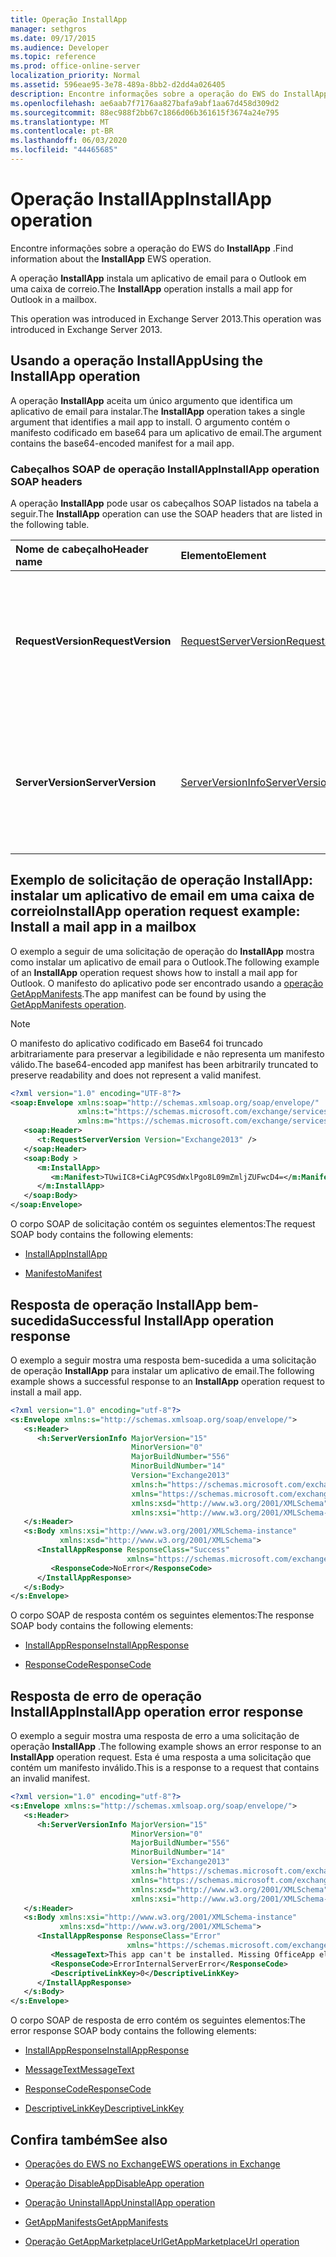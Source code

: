 ```yaml
---
title: Operação InstallApp
manager: sethgros
ms.date: 09/17/2015
ms.audience: Developer
ms.topic: reference
ms.prod: office-online-server
localization_priority: Normal
ms.assetid: 596eae95-3e78-489a-8bb2-d2dd4a026405
description: Encontre informações sobre a operação do EWS do InstallApp.
ms.openlocfilehash: ae6aab7f7176aa827bafa9abf1aa67d458d309d2
ms.sourcegitcommit: 88ec988f2bb67c1866d06b361615f3674a24e795
ms.translationtype: MT
ms.contentlocale: pt-BR
ms.lasthandoff: 06/03/2020
ms.locfileid: "44465685"
---
```

# <a name="installapp-operation"></a><span data-ttu-id="7b45c-103">Operação InstallApp</span><span class="sxs-lookup"><span data-stu-id="7b45c-103">InstallApp operation</span></span>

<span data-ttu-id="7b45c-104">Encontre informações sobre a operação do EWS do **InstallApp** .</span><span class="sxs-lookup"><span data-stu-id="7b45c-104">Find information about the **InstallApp** EWS operation.</span></span> 
  
<span data-ttu-id="7b45c-105">A operação **InstallApp** instala um aplicativo de email para o Outlook em uma caixa de correio.</span><span class="sxs-lookup"><span data-stu-id="7b45c-105">The **InstallApp** operation installs a mail app for Outlook in a mailbox.</span></span> 
  
<span data-ttu-id="7b45c-106">This operation was introduced in Exchange Server 2013.</span><span class="sxs-lookup"><span data-stu-id="7b45c-106">This operation was introduced in Exchange Server 2013.</span></span>
  
## <a name="using-the-installapp-operation"></a><span data-ttu-id="7b45c-107">Usando a operação InstallApp</span><span class="sxs-lookup"><span data-stu-id="7b45c-107">Using the InstallApp operation</span></span>

<span data-ttu-id="7b45c-108">A operação **InstallApp** aceita um único argumento que identifica um aplicativo de email para instalar.</span><span class="sxs-lookup"><span data-stu-id="7b45c-108">The **InstallApp** operation takes a single argument that identifies a mail app to install.</span></span> <span data-ttu-id="7b45c-109">O argumento contém o manifesto codificado em base64 para um aplicativo de email.</span><span class="sxs-lookup"><span data-stu-id="7b45c-109">The argument contains the base64-encoded manifest for a mail app.</span></span> 
  
### <a name="installapp-operation-soap-headers"></a><span data-ttu-id="7b45c-110">Cabeçalhos SOAP de operação InstallApp</span><span class="sxs-lookup"><span data-stu-id="7b45c-110">InstallApp operation SOAP headers</span></span>

<span data-ttu-id="7b45c-111">A operação **InstallApp** pode usar os cabeçalhos SOAP listados na tabela a seguir.</span><span class="sxs-lookup"><span data-stu-id="7b45c-111">The **InstallApp** operation can use the SOAP headers that are listed in the following table.</span></span> 
  
|<span data-ttu-id="7b45c-112">**Nome de cabeçalho**</span><span class="sxs-lookup"><span data-stu-id="7b45c-112">**Header name**</span></span>|<span data-ttu-id="7b45c-113">**Elemento**</span><span class="sxs-lookup"><span data-stu-id="7b45c-113">**Element**</span></span>|<span data-ttu-id="7b45c-114">**Descrição**</span><span class="sxs-lookup"><span data-stu-id="7b45c-114">**Description**</span></span>|
|:-----|:-----|:-----|
|<span data-ttu-id="7b45c-115">**RequestVersion**</span><span class="sxs-lookup"><span data-stu-id="7b45c-115">**RequestVersion**</span></span> <br/> |[<span data-ttu-id="7b45c-116">RequestServerVersion</span><span class="sxs-lookup"><span data-stu-id="7b45c-116">RequestServerVersion</span></span>](requestserverversion.md) <br/> |<span data-ttu-id="7b45c-117">Identifica a versão do esquema para a solicitação de operação.</span><span class="sxs-lookup"><span data-stu-id="7b45c-117">Identifies the schema version for the operation request.</span></span> <span data-ttu-id="7b45c-118">Este cabeçalho é aplicável a uma solicitação.</span><span class="sxs-lookup"><span data-stu-id="7b45c-118">This header is applicable to a request.</span></span>  <br/> |
|<span data-ttu-id="7b45c-119">**ServerVersion**</span><span class="sxs-lookup"><span data-stu-id="7b45c-119">**ServerVersion**</span></span> <br/> |[<span data-ttu-id="7b45c-120">ServerVersionInfo</span><span class="sxs-lookup"><span data-stu-id="7b45c-120">ServerVersionInfo</span></span>](serverversioninfo.md) <br/> |<span data-ttu-id="7b45c-121">Identifica a versão do servidor que respondeu à solicitação.</span><span class="sxs-lookup"><span data-stu-id="7b45c-121">Identifies the version of the server that responded to the request.</span></span> <span data-ttu-id="7b45c-122">Este cabeçalho é aplicável a uma resposta.</span><span class="sxs-lookup"><span data-stu-id="7b45c-122">This header is applicable to a response.</span></span>  <br/> |
   
## <a name="installapp-operation-request-example-install-a-mail-app-in-a-mailbox"></a><span data-ttu-id="7b45c-123">Exemplo de solicitação de operação InstallApp: instalar um aplicativo de email em uma caixa de correio</span><span class="sxs-lookup"><span data-stu-id="7b45c-123">InstallApp operation request example: Install a mail app in a mailbox</span></span>

<span data-ttu-id="7b45c-124">O exemplo a seguir de uma solicitação de operação do **InstallApp** mostra como instalar um aplicativo de email para o Outlook.</span><span class="sxs-lookup"><span data-stu-id="7b45c-124">The following example of an **InstallApp** operation request shows how to install a mail app for Outlook.</span></span> <span data-ttu-id="7b45c-125">O manifesto do aplicativo pode ser encontrado usando a [operação GetAppManifests](getappmanifests-operation.md).</span><span class="sxs-lookup"><span data-stu-id="7b45c-125">The app manifest can be found by using the [GetAppManifests operation](getappmanifests-operation.md).</span></span>
  
> [!NOTE]
> <span data-ttu-id="7b45c-126">O manifesto do aplicativo codificado em Base64 foi truncado arbitrariamente para preservar a legibilidade e não representa um manifesto válido.</span><span class="sxs-lookup"><span data-stu-id="7b45c-126">The base64-encoded app manifest has been arbitrarily truncated to preserve readability and does not represent a valid manifest.</span></span> 
  
```XML
<?xml version="1.0" encoding="UTF-8"?>
<soap:Envelope xmlns:soap="http://schemas.xmlsoap.org/soap/envelope/"
               xmlns:t="https://schemas.microsoft.com/exchange/services/2006/types"
               xmlns:m="https://schemas.microsoft.com/exchange/services/2006/messages">
   <soap:Header>
      <t:RequestServerVersion Version="Exchange2013" />
   </soap:Header>
   <soap:Body >
      <m:InstallApp>
         <m:Manifest>TUwiIC8+CiAgPC9SdWxlPgo8L09mZmljZUFwcD4=</m:Manifest>
      </m:InstallApp>
   </soap:Body>
</soap:Envelope>

```

<span data-ttu-id="7b45c-127">O corpo SOAP de solicitação contém os seguintes elementos:</span><span class="sxs-lookup"><span data-stu-id="7b45c-127">The request SOAP body contains the following elements:</span></span>
  
- [<span data-ttu-id="7b45c-128">InstallApp</span><span class="sxs-lookup"><span data-stu-id="7b45c-128">InstallApp</span></span>](installapp.md)
    
- [<span data-ttu-id="7b45c-129">Manifesto</span><span class="sxs-lookup"><span data-stu-id="7b45c-129">Manifest</span></span>](manifest.md)
    
## <a name="successful-installapp-operation-response"></a><span data-ttu-id="7b45c-130">Resposta de operação InstallApp bem-sucedida</span><span class="sxs-lookup"><span data-stu-id="7b45c-130">Successful InstallApp operation response</span></span>

<span data-ttu-id="7b45c-131">O exemplo a seguir mostra uma resposta bem-sucedida a uma solicitação de operação **InstallApp** para instalar um aplicativo de email.</span><span class="sxs-lookup"><span data-stu-id="7b45c-131">The following example shows a successful response to an **InstallApp** operation request to install a mail app.</span></span> 
  
```XML
<?xml version="1.0" encoding="utf-8"?>
<s:Envelope xmlns:s="http://schemas.xmlsoap.org/soap/envelope/">
   <s:Header>
      <h:ServerVersionInfo MajorVersion="15" 
                           MinorVersion="0" 
                           MajorBuildNumber="556" 
                           MinorBuildNumber="14" 
                           Version="Exchange2013" 
                           xmlns:h="https://schemas.microsoft.com/exchange/services/2006/types" 
                           xmlns="https://schemas.microsoft.com/exchange/services/2006/types" 
                           xmlns:xsd="http://www.w3.org/2001/XMLSchema" 
                           xmlns:xsi="http://www.w3.org/2001/XMLSchema-instance"/>
   </s:Header>
   <s:Body xmlns:xsi="http://www.w3.org/2001/XMLSchema-instance" 
           xmlns:xsd="http://www.w3.org/2001/XMLSchema">
      <InstallAppResponse ResponseClass="Success" 
                          xmlns="https://schemas.microsoft.com/exchange/services/2006/messages">
         <ResponseCode>NoError</ResponseCode>
      </InstallAppResponse>
   </s:Body>
</s:Envelope>
```

<span data-ttu-id="7b45c-132">O corpo SOAP de resposta contém os seguintes elementos:</span><span class="sxs-lookup"><span data-stu-id="7b45c-132">The response SOAP body contains the following elements:</span></span>
  
- [<span data-ttu-id="7b45c-133">InstallAppResponse</span><span class="sxs-lookup"><span data-stu-id="7b45c-133">InstallAppResponse</span></span>](installappresponse.md)
    
- [<span data-ttu-id="7b45c-134">ResponseCode</span><span class="sxs-lookup"><span data-stu-id="7b45c-134">ResponseCode</span></span>](responsecode.md)
    
## <a name="installapp-operation-error-response"></a><span data-ttu-id="7b45c-135">Resposta de erro de operação InstallApp</span><span class="sxs-lookup"><span data-stu-id="7b45c-135">InstallApp operation error response</span></span>

<span data-ttu-id="7b45c-136">O exemplo a seguir mostra uma resposta de erro a uma solicitação de operação **InstallApp** .</span><span class="sxs-lookup"><span data-stu-id="7b45c-136">The following example shows an error response to an **InstallApp** operation request.</span></span> <span data-ttu-id="7b45c-137">Esta é uma resposta a uma solicitação que contém um manifesto inválido.</span><span class="sxs-lookup"><span data-stu-id="7b45c-137">This is a response to a request that contains an invalid manifest.</span></span> 
  
```XML
<?xml version="1.0" encoding="utf-8"?>
<s:Envelope xmlns:s="http://schemas.xmlsoap.org/soap/envelope/">
   <s:Header>
      <h:ServerVersionInfo MajorVersion="15" 
                           MinorVersion="0" 
                           MajorBuildNumber="556" 
                           MinorBuildNumber="14" 
                           Version="Exchange2013" 
                           xmlns:h="https://schemas.microsoft.com/exchange/services/2006/types" 
                           xmlns="https://schemas.microsoft.com/exchange/services/2006/types" 
                           xmlns:xsd="http://www.w3.org/2001/XMLSchema" 
                           xmlns:xsi="http://www.w3.org/2001/XMLSchema-instance"/>
   </s:Header>
   <s:Body xmlns:xsi="http://www.w3.org/2001/XMLSchema-instance" 
           xmlns:xsd="http://www.w3.org/2001/XMLSchema">
      <InstallAppResponse ResponseClass="Error" 
                          xmlns="https://schemas.microsoft.com/exchange/services/2006/messages">
         <MessageText>This app can't be installed. Missing OfficeApp element.</MessageText>
         <ResponseCode>ErrorInternalServerError</ResponseCode>
         <DescriptiveLinkKey>0</DescriptiveLinkKey>
      </InstallAppResponse>
   </s:Body>
</s:Envelope>

```

<span data-ttu-id="7b45c-138">O corpo SOAP de resposta de erro contém os seguintes elementos:</span><span class="sxs-lookup"><span data-stu-id="7b45c-138">The error response SOAP body contains the following elements:</span></span>
  
- [<span data-ttu-id="7b45c-139">InstallAppResponse</span><span class="sxs-lookup"><span data-stu-id="7b45c-139">InstallAppResponse</span></span>](installappresponse.md)
    
- [<span data-ttu-id="7b45c-140">MessageText</span><span class="sxs-lookup"><span data-stu-id="7b45c-140">MessageText</span></span>](messagetext.md)
    
- [<span data-ttu-id="7b45c-141">ResponseCode</span><span class="sxs-lookup"><span data-stu-id="7b45c-141">ResponseCode</span></span>](responsecode.md)
    
- [<span data-ttu-id="7b45c-142">DescriptiveLinkKey</span><span class="sxs-lookup"><span data-stu-id="7b45c-142">DescriptiveLinkKey</span></span>](descriptivelinkkey.md)
    
## <a name="see-also"></a><span data-ttu-id="7b45c-143">Confira também</span><span class="sxs-lookup"><span data-stu-id="7b45c-143">See also</span></span>

- [<span data-ttu-id="7b45c-144">Operações do EWS no Exchange</span><span class="sxs-lookup"><span data-stu-id="7b45c-144">EWS operations in Exchange</span></span>](ews-operations-in-exchange.md)
    
- [<span data-ttu-id="7b45c-145">Operação DisableApp</span><span class="sxs-lookup"><span data-stu-id="7b45c-145">DisableApp operation</span></span>](disableapp-operation.md)
    
- [<span data-ttu-id="7b45c-146">Operação UninstallApp</span><span class="sxs-lookup"><span data-stu-id="7b45c-146">UninstallApp operation</span></span>](uninstallapp-operation.md)
    
- [<span data-ttu-id="7b45c-147">GetAppManifests</span><span class="sxs-lookup"><span data-stu-id="7b45c-147">GetAppManifests</span></span>](getappmanifests.md)
    
- [<span data-ttu-id="7b45c-148">Operação GetAppMarketplaceUrl</span><span class="sxs-lookup"><span data-stu-id="7b45c-148">GetAppMarketplaceUrl operation</span></span>](getappmarketplaceurl-operation.md)
    

